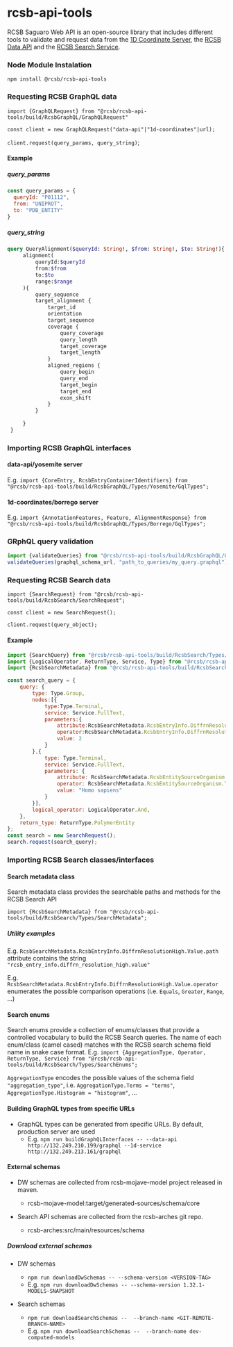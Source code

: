 # rcsb-api-tools

RCSB Saguaro Web API is an open-source library that includes different tools to validate and request data from the [1D Coordinate Server](https://1d-coordinates.rcsb.org), 
the [RCSB Data API](https://data.rcsb.org) and the [RCSB Search Service](https://search.rcsb.org).

### Node Module Instalation
`npm install @rcsb/rcsb-api-tools`

### Requesting RCSB GraphQL data
`import {GraphQLRequest} from "@rcsb/rcsb-api-tools/build/RcsbGraphQL/GraphQLRequest"`

`const client = new GraphQLRequest("data-api"|"1d-coordinates"|url);`

`client.request(query_params, query_string)`;

#### Example

##### query_params
```javascript
const query_params = {
  queryId: "P01112",
  from: "UNIPROT",
  to: "PDB_ENTITY"
}
```

##### query_string
```graphql
query QueryAlignment($queryId: String!, $from: String!, $to: String!){
     alignment(
         queryId:$queryId
         from:$from
         to:$to
         range:$range
     ){
         query_sequence
         target_alignment {
             target_id
             orientation
             target_sequence
             coverage {
                 query_coverage
                 query_length
                 target_coverage
                 target_length
             }
             aligned_regions {
                 query_begin
                 query_end
                 target_begin
                 target_end
                 exon_shift
             }
         }
 
     }
 }
```

### Importing RCSB GraphQL interfaces

#### data-api/yosemite server
E.g. `import {CoreEntry, RcsbEntryContainerIdentifiers} from "@rcsb/rcsb-api-tools/build/RcsbGraphQL/Types/Yosemite/GqlTypes";`

#### 1d-coordinates/borrego server
E.g. `import {AnnotationFeatures, Feature, AlignmentResponse} from "@rcsb/rcsb-api-tools/build/RcsbGraphQL/Types/Borrego/GqlTypes";`

### GRphQL query validation
````javascript
import {validateQueries} from "@rcsb/rcsb-api-tools/build/RcsbGraphQL/Generator/GeneratorTools";
validateQueries(graphql_schema_url, "path_to_queries/my_query.graphql");
````

### Requesting RCSB Search data
`import {SearchRequest} from "@rcsb/rcsb-api-tools/build/RcsbSearch/SearchRequest";`

`const client = new SearchRequest();`

`client.request(query_object);`

#### Example
```javascript
import {SearchQuery} from "@rcsb/rcsb-api-tools/build/RcsbSearch/Types/SearchQueryInterface";
import {LogicalOperator, ReturnType, Service, Type} from "@rcsb/rcsb-api-tools/build/RcsbSearch/Types/SearchEnums";
import {RcsbSearchMetadata} from "@rcsb/rcsb-api-tools/build/RcsbSearch/Types/SearchMetadata";

const search_query = {
    query: {
        type: Type.Group,
        nodes:[{
            type:Type.Terminal,
            service: Service.FullText,
            parameters:{
                attribute:RcsbSearchMetadata.RcsbEntryInfo.DiffrnResolutionHigh.Value.path,
                operator:RcsbSearchMetadata.RcsbEntryInfo.DiffrnResolutionHigh.Value.operator.Greater,
                value: 2
            }
        },{
            type: Type.Terminal,
            service: Service.FullText,
            parameters: {
                attribute: RcsbSearchMetadata.RcsbEntitySourceOrganism.TaxonomyLineage.Name.path,
                operator: RcsbSearchMetadata.RcsbEntitySourceOrganism.TaxonomyLineage.Name.operator.ExactMatch,
                value: "Homo sapiens"
            }
        }],
        logical_operator: LogicalOperator.And,
    },
    return_type: ReturnType.PolymerEntity
};
const search = new SearchRequest();
search.request(search_query);
```

### Importing RCSB Search classes/interfaces

#### Search metadata class
Search metadata class provides the searchable paths and methods for the RCSB Search API 

`import {RcsbSearchMetadata} from "@rcsb/rcsb-api-tools/build/RcsbSearch/Types/SearchMetadata";`

##### Utility examples
E.g. `RcsbSearchMetadata.RcsbEntryInfo.DiffrnResolutionHigh.Value.path` attribute contains the string `"rcsb_entry_info.diffrn_resolution_high.value"`

E.g. `RcsbSearchMetadata.RcsbEntryInfo.DiffrnResolutionHigh.Value.operator` enumerates the possible comparison operations (i.e. `Equals`, `Greater`, `Range`, ...) 

#### Search enums
Search enums provide a collection of enums/classes that provide a controlled vocabulary to build the RCSB Search queries. 
The name of each enum/class (camel cased) matches with the RCSB search schema field name in snake case format.
E.g. `import {AggregationType, Operator, ReturnType, Service} from "@rcsb/rcsb-api-tools/build/RcsbSearch/Types/SearchEnums";`

`AggregationType` encodes the possible values of the schema field `"aggregation_type"`, 
i.e. `AggregationType.Terms = "terms"`, `AggregationType.Histogram = "histogram"`, ...

#### Building GraphQL types from specific URLs

- GraphQL types can be generated from specific URLs. By default, production server are used  
  - E.g. `npm run buildGraphQLInterfaces -- --data-api http://132.249.210.199/graphql --1d-service http://132.249.213.161/graphql`

#### External schemas 

- DW schemas are collected from rcsb-mojave-model project released in maven.
  - rcsb-mojave-model:target/generated-sources/schema/core
  
- Search API schemas are collected from the rcsb-arches git repo.
  - rcsb-arches:src/main/resources/schema

##### Download external schemas

- DW schemas
  - `npm run downloadDwSchemas -- --schema-version <VERSION-TAG>`
  - E.g. `npm run downloadDwSchemas -- --schema-version 1.32.1-MODELS-SNAPSHOT`
  
- Search schemas
  -  `npm run downloadSearchSchemas --  --branch-name <GIT-REMOTE-BRANCH-NAME>`
  -  E.g. `npm run downloadSearchSchemas --  --branch-name dev-computed-models`

